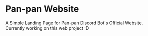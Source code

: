 # Pan-pan Website
A Simple Landing Page for Pan-pan Discord Bot's Official Website. Currently working on this web project :D
